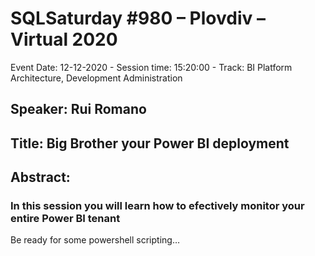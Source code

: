 # SQLSaturday #980 – Plovdiv – Virtual 2020
Event Date: 12-12-2020 - Session time: 15:20:00 - Track: BI Platform Architecture, Development  Administration
## Speaker: Rui Romano
## Title: Big Brother your Power BI deployment
## Abstract:
### In this session you will learn how to efectively monitor your entire Power BI tenant 

Be ready for some powershell scripting…
